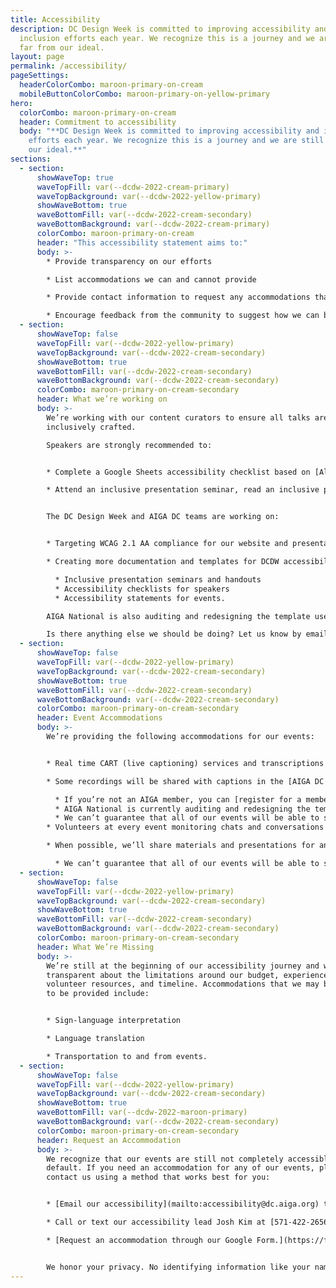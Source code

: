 ```yaml
---
title: Accessibility
description: DC Design Week is committed to improving accessibility and
  inclusion efforts each year. We recognize this is a journey and we are still
  far from our ideal.
layout: page
permalink: /accessibility/
pageSettings:
  headerColorCombo: maroon-primary-on-cream
  mobileButtonColorCombo: maroon-primary-on-yellow-primary
hero:
  colorCombo: maroon-primary-on-cream
  header: Commitment to accessibility
  body: "**DC Design Week is committed to improving accessibility and inclusion
    efforts each year. We recognize this is a journey and we are still far from
    our ideal.**"
sections:
  - section:
      showWaveTop: true
      waveTopFill: var(--dcdw-2022-cream-primary) 
      waveTopBackground: var(--dcdw-2022-yellow-primary)
      showWaveBottom: true
      waveBottomFill: var(--dcdw-2022-cream-secondary)
      waveBottomBackground: var(--dcdw-2022-cream-primary)
      colorCombo: maroon-primary-on-cream
      header: "This accessibility statement aims to:"
      body: >-
        * Provide transparency on our efforts 

        * List accommodations we can and cannot provide

        * Provide contact information to request any accommodations that may have been missed or undocumented

        * Encourage feedback from the community to suggest how we can be more inclusive in the future.
  - section:
      showWaveTop: false
      waveTopFill: var(--dcdw-2022-yellow-primary)
      waveTopBackground: var(--dcdw-2022-cream-secondary)
      showWaveBottom: true
      waveBottomFill: var(--dcdw-2022-cream-secondary)
      waveBottomBackground: var(--dcdw-2022-cream-secondary)
      colorCombo: maroon-primary-on-cream-secondary
      header: What we’re working on
      body: >-
        We’re working with our content curators to ensure all talks are
        inclusively crafted.

        Speakers are strongly recommended to:


        * Complete a Google Sheets accessibility checklist based on [Allison Ravenhall’s article Inclusive Design for Accessible Presentations.](https://www.smashingmagazine.com/2018/11/inclusive-design-accessible-presentations/)

        * Attend an inclusive presentation seminar, read an inclusive presentation handout, and review Allison’s article.


        The DC Design Week and AIGA DC teams are working on:


        * Targeting WCAG 2.1 AA compliance for our website and presentation materials which includes meaningful alt text, respecting reduced motion preferences, and understandable heading structures. We can’t cover everything as a small team of volunteers, so if you see something wrong please let us know at [designweek@dc.aiga.org](mailto:designweek@dc.aiga.org).

        * Creating more documentation and templates for DCDW accessibility including:

          * Inclusive presentation seminars and handouts
          * Accessibility checklists for speakers
          * Accessibility statements for events. 

        AIGA National is also auditing and redesigning the template used by all chapters, including DC, to make registration and access to videos more accessible to everyone.

        Is there anything else we should be doing? Let us know by emailing our accessibility team at [accessibility@dc.aiga.org](mailto:accessibility@dc.aiga.org).
  - section:
      showWaveTop: false
      waveTopFill: var(--dcdw-2022-yellow-primary)
      waveTopBackground: var(--dcdw-2022-cream-secondary)
      showWaveBottom: true
      waveBottomFill: var(--dcdw-2022-cream-secondary)
      waveBottomBackground: var(--dcdw-2022-cream-secondary)
      colorCombo: maroon-primary-on-cream-secondary
      header: Event Accommodations
      body: >-
        We’re providing the following accommodations for our events:


        * Real time CART (live captioning) services and transcriptions for virtual events.

        * Some recordings will be shared with captions in the [AIGA DC recordings archive](https://dc.aiga.org/introducing-the-aiga-dc-event-recordings-archive/) for AIGA members to rewatch or catch up on at a later date. 

          * If you’re not an AIGA member, you can [register for a membership on our website](https://www.aiga.org/membership-community/aiga-membership). We’re a 100% non-profit entity, so this goes a long way to keeping us afloat. 
          * AIGA National is currently auditing and redesigning the template used by all chapters, including DC, to make registration and access to videos more accessible to everyone. If you have difficulties registering or accessing the recordings in its current state, please let us know at [dcdw@dc.aiga.org](mailto:dcdw@dc.aiga.org).
          * We can’t guarantee that all of our events will be able to share recordings as some talks may contain classified information. If we’re unable to do so, we’ll disclose that ahead of time in each of the event’s descriptions.
        * Volunteers at every event monitoring chats and conversations for [compliance to AIGA’s Code of conduct](https://dc.aiga.org/events/code-of-conduct/).

        * When possible, we’ll share materials and presentations for an event prior to it starting. Follow along comfortably with your own technology and at your own pace.

          * We can’t guarantee that all of our events will be able to share their materials ahead of time because some talks may contain classified information or may not have the resources and time to do so.
  - section:
      showWaveTop: false
      waveTopFill: var(--dcdw-2022-yellow-primary)
      waveTopBackground: var(--dcdw-2022-cream-secondary)
      showWaveBottom: true
      waveBottomFill: var(--dcdw-2022-cream-secondary)
      waveBottomBackground: var(--dcdw-2022-cream-secondary)
      colorCombo: maroon-primary-on-cream-secondary
      header: What We’re Missing
      body: >-
        We’re still at the beginning of our accessibility journey and want to be
        transparent about the limitations around our budget, experience,
        volunteer resources, and timeline. Accommodations that we may be unable
        to be provided include:


        * Sign-language interpretation

        * Language translation

        * Transportation to and from events.
  - section:
      showWaveTop: false
      waveTopFill: var(--dcdw-2022-yellow-primary)
      waveTopBackground: var(--dcdw-2022-cream-secondary)
      showWaveBottom: true
      waveBottomFill: var(--dcdw-2022-maroon-primary)
      waveBottomBackground: var(--dcdw-2022-cream-secondary)
      colorCombo: maroon-primary-on-cream-secondary
      header: Request an Accommodation
      body: >-
        We recognize that our events are still not completely accessible by
        default. If you need an accommodation for any of our events, please
        contact us using a method that works best for you:


        * [Email our accessibility](mailto:accessibility@dc.aiga.org) team at accessibility@dc.aiga.org.

        * Call or text our accessibility lead Josh Kim at [571-422-2656](tel:571-422-2656).

        * [Request an accommodation through our Google Form.](https://forms.gle/fPsJ3JV59W3wrmPs7)


        We honor your privacy. No identifying information like your name is required to request an accommodation, and all details will be deleted once completed.
---
```

